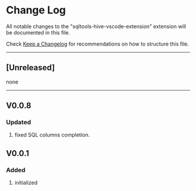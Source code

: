 # Change Log

All notable changes to the "sqltools-hive-vscode-extension" extension will be documented in this file.

Check [Keep a Changelog](http://keepachangelog.com/) for recommendations on how to structure this file.

---

## [Unreleased]

none

---

## V0.0.8

### Updated

1. fixed SQL columns completion.

## V0.0.1

### Added

1. initialized

